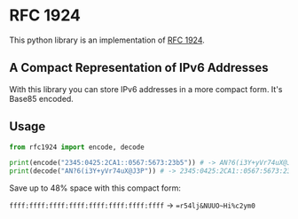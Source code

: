 # RFC 1924

This python library is an implementation of [RFC 1924](https://www.rfc-editor.org/rfc/rfc1924). 

## A Compact Representation of IPv6 Addresses

With this library you can store IPv6 addresses in a more compact form. It's Base85 encoded.

## Usage

```py
from rfc1924 import encode, decode

print(encode("2345:0425:2CA1::0567:5673:23b5")) # -> AN?6(i3Y+yVr74uX@J3P
print(decode("AN?6(i3Y+yVr74uX@J3P")) # -> 2345:0425:2CA1::0567:5673:23b5
```

Save up to 48% space with this compact form:

`ffff:ffff:ffff:ffff:ffff:ffff:ffff:ffff` -> `=r54lj&NUUO~Hi%c2ym0`
